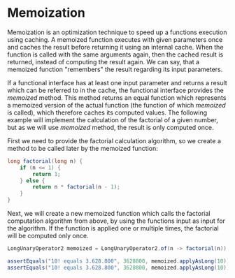 # Memoization

Memoization is an optimization technique to speed up a functions execution using caching. A memoized function executes with given parameters once and caches the result before returning it using an internal cache. When the function is called with the same arguments again, then the cached result is returned, instead of computing the result again. We can say, that a memoized function "remembers" the result regarding its input parameters.

If a functional interface has at least one input parameter and returns a result which can be referred to in the cache, the functional interface provides the *memoized* method. This method returns an equal function which represents a memoized version of the actual function (the function of which *memoized* is called), which therefore caches its computed values. The following example will implement the calculation of the factorial of a given number, but as we will use *memoized* method, the result is only computed once.

First we need to provide the factorial calculation algorithm, so we create a method to be called later by the memoized function:

```java
long factorial(long n) {
    if (n <= 1) {
        return 1;
    } else {
        return n * factorial(n - 1);
    }
}
```

Next, we will create a new memoized function which calls the factorial computation algorithm from above, by using the functions input as input for the algorithm. If the function is applied one or multiple times, the factorial will be computed only once.

```java
LongUnaryOperator2 memoized = LongUnaryOperator2.of(n -> factorial(n)).memoized();

assertEquals("10! equals 3.628.800", 3628800, memoized.applyAsLong(10)); // calculates the factorial
assertEquals("10! equals 3.628.800", 3628800, memoized.applyAsLong(10)); // returns from caches
```

